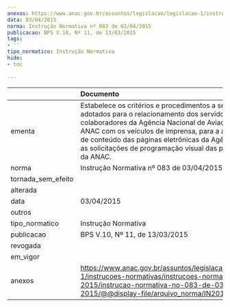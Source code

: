 ```yaml
---
anexos: https://www.anac.gov.br/assuntos/legislacao/legislacao-1/instrucoes-normativas/instrucoes-normativas-2015/instrucao-normativa-no-083-de-03-04-2015/@@display-file/arquivo_norma/IN2015-0083.pdf
data: 03/04/2015
norma: Instrução Normativa nº 083 de 03/04/2015
publicacao: BPS V.10, Nº 11, de 13/03/2015
tags:
- ''
tipo_normatico: Instrução Normativa
hide: 
- toc 
 
---
```


|                    | Documento                                                                                                                                                                                                                                                                                                                      |
|:-------------------|:-------------------------------------------------------------------------------------------------------------------------------------------------------------------------------------------------------------------------------------------------------------------------------------------------------------------------------|
| ementa             | Estabelece os critérios e procedimentos a serem adotados para o relacionamento dos servidores e colaboradores da Agência Nacional de Aviação Civil - ANAC com os veículos de imprensa, para a atualização de conteúdo das páginas eletrônicas da Agência e para as solicitações de programação visual das publicações da ANAC. |
| norma              | Instrução Normativa nº 083 de 03/04/2015                                                                                                                                                                                                                                                                                       |
| tornada_sem_efeito |                                                                                                                                                                                                                                                                                                                                |
| alterada           |                                                                                                                                                                                                                                                                                                                                |
| data               | 03/04/2015                                                                                                                                                                                                                                                                                                                     |
| outros             |                                                                                                                                                                                                                                                                                                                                |
| tipo_normatico     | Instrução Normativa                                                                                                                                                                                                                                                                                                            |
| publicacao         | BPS V.10, Nº 11, de 13/03/2015                                                                                                                                                                                                                                                                                                 |
| revogada           |                                                                                                                                                                                                                                                                                                                                |
| em_vigor           |                                                                                                                                                                                                                                                                                                                                |
| anexos             | https://www.anac.gov.br/assuntos/legislacao/legislacao-1/instrucoes-normativas/instrucoes-normativas-2015/instrucao-normativa-no-083-de-03-04-2015/@@display-file/arquivo_norma/IN2015-0083.pdf                                                                                                                                |
